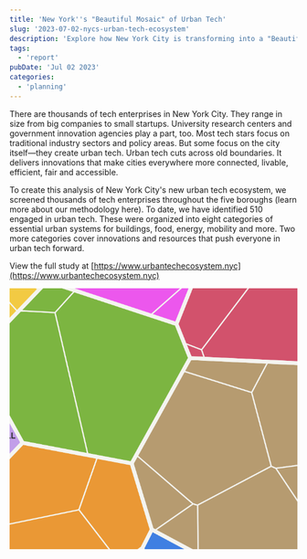 ```yaml
---
title: 'New York''s "Beautiful Mosaic" of Urban Tech'
slug: '2023-07-02-nycs-urban-tech-ecosystem'
description: 'Explore how New York City is transforming into a "Beautiful Mosaic" of urban tech innovation. This blog post delves into the diverse technological advancements shaping the city''s landscape, examining their impact on community and infrastructure. Discover insights from the latest study on New York''s dynamic tech ecosystem.'
tags:
  - 'report'
pubDate: 'Jul 02 2023'
categories:
  - 'planning'
---
```



There are thousands of tech enterprises in New York City. They range in size from big companies to small startups. University research centers and government innovation agencies play a part, too. Most tech stars focus on traditional industry sectors and policy areas. But some focus on the city itself—they create urban tech. Urban tech cuts across old boundaries. It delivers innovations that make cities everywhere more connected, livable, efficient, fair and accessible.

To create this analysis of New York City's new urban tech ecosystem, we screened thousands of tech enterprises throughout the five boroughs (learn more about our methodology here). To date, we have identified 510 engaged in urban tech. These were organized into eight categories of essential urban systems for buildings, food, energy, mobility and more. Two more categories cover innovations and resources that push everyone in urban tech forward.

View the full study at [https://www.urbantechecosystem.nyc](https://www.urbantechecosystem.nyc)

![](./Screenshot-2023-07-04-at-4.13.24-PM.png)